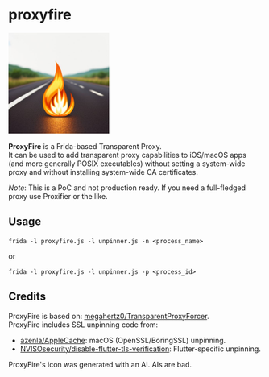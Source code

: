 # proxyfire

<img src="/proxyfire.jpg" width="200" />  


**ProxyFire** is a Frida-based Transparent Proxy.  
It can be used to add transparent proxy capabilities to iOS/macOS apps (and more generally POSIX executables) without setting a system-wide proxy and without installing system-wide CA certificates.

*Note*: This is a PoC and not production ready. If you need a full-fledged proxy use Proxifier or the like.

## Usage
```
frida -l proxyfire.js -l unpinner.js -n <process_name>
```
or
```
frida -l proxyfire.js -l unpinner.js -p <process_id>
```

## Credits

ProxyFire is based on: [megahertz0/TransparentProxyForcer](https://github.com/megahertz0/TransparentProxyForcer).  
ProxyFire includes SSL unpinning code from:
- [azenla/AppleCache](https://github.com/azenla/AppleCache): macOS (OpenSSL/BoringSSL) unpinning.
- [NVISOsecurity/disable-flutter-tls-verification](https://github.com/NVISOsecurity/disable-flutter-tls-verification): Flutter-specific unpinning.

ProxyFire's icon was generated with an AI. AIs are bad.
